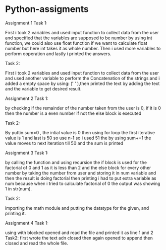 # Python-assigments
 Assignment 1
Task 1:

First i took 2 variables and used input function to collect data from the user and specified that the variables are supposed to be number by using int function, we could also use float function if we want to calculate float number but here int takes it as whole number. Then i used more variables to perform ooperation and lastly i printed the answers.

Task 2: 

First i took 2 variables and used input function to collect data from the user and used another variable to perform the Concatenation of the strings and i added a empty space by using: (' ' ),then printed the text by adding the text and the variable to get desired result.
 
 Assignment 2
 Task 1:
 
by checking if the remainder of the number taken from the user is 0, if it is 0 then the number is a even number if not the else block is executed

Task 2: 

By puttin sum=0 , the intial value is 0 then using for loop the first iterative value is 1 and last is 50 so use n-1 so i used 51 the by using sum+=1 the value moves to next iteration till 50 and the sum is printed

 Assignment 3
 Task 1:

 by calling the function and using recursion the if block is used for the factorial of 0 and 1 as it is less than 2 and the else block for every other number by taking the number from user and storing it in num variable and then the result is doing factorial then printing i had to put extra variable as num because when i tried to calculate factorial of 0 the output was showing 1 in str(num).

 Task 2:
 
 importing the math module and putting the datatype for the given, and printing it.

  Assignment 4
 Task 1:

using with blocked opened and read the file and printed it as line 1 and 2
Task2:
first wrote the text adn closed then again opened to append then closed and read the whole file.
 
